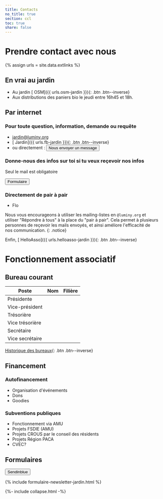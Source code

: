 ```yaml
---
title: Contacts
no_title: true
section: ccl
toc: true
share: false
---
```


# Prendre contact avec nous

{% assign urls = site.data.extlinks %}

## En vrai au jardin

- Au jardin
  [<i class="fas fa-map-pin"></i> OSM]({{ urls.osm-jardin }}){: .btn .btn--inverse}
- Aux distributions des paniers bio le jeudi entre 16h45 et 18h.

## Par internet

### Pour toute question, information, demande ou requête
- [jardin@luminy.org](mailto:jardin@luminy.org)
- [<i class="fab fa-facebook-square"></i> Jardin]({{ urls.fb-jardin }}){: .btn .btn--inverse}
- ou directement : <button class="collapsible" id="formulaire-write-us">Nous envoyer un message</button>
<div class="content" id="formulaire-write-usdata" markdown="1"
style="display: none">
{% include write-us-form.html %}
</div>

### Donne-nous des infos sur toi si tu veux reçevoir nos infos

Seul le mail est obligatoire

<button class="collapsible" id="formulaire-contact">Formulaire</button>
<div class="content" id="formulaire-contactdata" markdown="1"
style="display: none">
{% include formulaire-newsletter-jardin.html %}
</div>

### Directement de pair à pair
- Flo

Nous vous encourageons à utiliser les mailing-listes en `@luminy.org` et
utiliser "Répondre à tous" à la place du "pair à pair". Cela permet à plusieurs
personnes de reçevoir les mails envoyés, et ainsi améliore l'efficacité de nos
communication.
{: .notice}

Enfin, [<i class="fas fa-fw fa-fire" aria-hidden="true"></i> HelloAsso]({{ urls.helloasso-jardin }}){: .btn .btn--inverse}

# Fonctionnement associatif

## Bureau courant

| Poste           | Nom               | Filière       |
| -------         | --------          | ---------     |
| Présidente      |                   |               |
| Vice-président  |                   |               |
| Trésorière      |                   |               |
| Vice trésorière |                   |               |
| Secrétaire      |                   |               |
| Vice secrétaire |                   |               |

[Historique des bureaux](/l-asso/bureaux/){: .btn .btn--inverse}

## Financement

### Autofinancement
- Organisation d'événements
- Dons
- Goodies

### Subventions publiques
- Fonctionnement via AMU
- Projets FSDIE (AMU)
- Projets CROUS par le conseil des résidents
- Projets Région PACA
- CVEC?

## Formulaires

<button class="collapsible" id="formulaire-distrib">Sendinblue</button>
<div class="content" id="formulaire-distribdata" markdown="1"
style="display: block">
{% include formulaire-newsletter-jardin.html %}
</div>

{%- include collapse.html -%}
